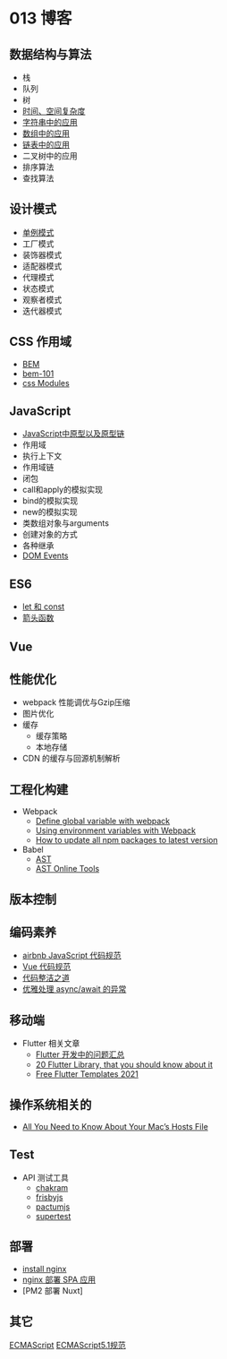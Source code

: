 # 013 博客

## 数据结构与算法

  * 栈
  * 队列
  * 树
  * [时间、空间复杂度](https://github.com/wangjing013/blog/issues/12)
  * [字符串中的应用](https://github.com/wangjing013/blog/issues/26)
  * [数组中的应用](https://github.com/wangjing013/blog/issues/31)
  * [链表中的应用](https://github.com/wangjing013/blog/issues/23)
  * 二叉树中的应用
  * 排序算法
  * 查找算法

## 设计模式

  * [单例模式](https://github.com/wangjing013/blog/issues/15)
  * 工厂模式
  * 装饰器模式
  * 适配器模式
  * 代理模式
  * 状态模式
  * 观察者模式
  * 迭代器模式
  
## CSS 作用域

 * [BEM](http://getbem.com/introduction/)
 * [bem-101](https://css-tricks.com/bem-101/)
 * [css Modules](https://github.com/wangjing013/blog/issues/30)

## JavaScript 

  * [JavaScript中原型以及原型链](https://github.com/wangjing013/blog/issues/28)
  * 作用域
  * 执行上下文
  * 作用域链
  * 闭包
  * call和apply的模拟实现
  * bind的模拟实现
  * new的模拟实现
  * 类数组对象与arguments
  * 创建对象的方式
  * 各种继承
  * [DOM Events](https://domevents.dev)

## ES6
  * [let 和 const](https://github.com/wangjing013/blog/issues/38)
  * [箭头函数](https://github.com/wangjing013/blog/issues/39)
## Vue
## 性能优化
  * webpack 性能调优与Gzip压缩
  * 图片优化
  * 缓存 
    * 缓存策略
    * 本地存储
  * CDN 的缓存与回源机制解析
## 工程化构建
  * Webpack
    * [Define global variable with webpack](https://stackoverflow.com/questions/37656592/define-global-variable-with-webpack)
    * [Using environment variables with Webpack](https://prateeksurana.me/blog/using-environment-variables-with-webpack/#the-env-file)
    * [How to update all npm packages to latest version](https://reactgo.com/update-npm-packages-latest/)
  * Babel
    * [AST](https://medium.com/@dinis.cruz/ast-abstract-syntax-tree-538aa146c53b)
    * [AST Online Tools](https://astexplorer.net/)

## 版本控制
## 编码素养
 * [airbnb JavaScript 代码规范](https://github.com/airbnb/javascript)
 * [Vue 代码规范](https://github.com/wangjing013/blog/issues/24)
 * [代码整洁之道](https://github.com/ryanmcdermott/clean-code-javascript)
 * [优雅处理 async/await 的异常](https://github.com/wangjing013/blog/issues/37)

## 移动端

* Flutter 相关文章
  * [Flutter 开发中的问题汇总](https://github.com/wangjing013/blog/issues/34) 
  * [20 Flutter Library, that you should know about it](https://shirsh94.medium.com/20-flutter-library-that-you-should-know-about-it-8f3d33a08817)
  * [Free Flutter Templates 2021](https://dev.to/pablonax/free-flutter-templates-2021-2hm0)

## 操作系统相关的
 * [All You Need to Know About Your Mac’s Hosts File](https://www.cleverfiles.com/howto/hosts-file-mac.html)

## Test

 * API 测试工具
   * [chakram](http://dareid.github.io/chakram/)
   * [frisbyjs](https://docs.frisbyjs.com/)
   * [pactumjs](https://pactumjs.github.io/)
   * [supertest](https://github.com/visionmedia/supertest)
   
## 部署
   * [install nginx](https://github.com/wangjing013/blog/issues/35)
   * [nginx 部署 SPA 应用](https://github.com/wangjing013/blog/issues/36)
   * [PM2 部署 Nuxt]

## 其它
   [ECMAScript](https://tc39.es/ecma262/multipage/#sec-intro)
   [ECMAScript5.1规范](http://yanhaijing.com/es5/#null)
